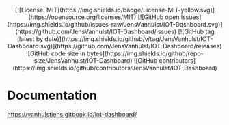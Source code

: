 <div style="text-align:center">
  <p>
    [![License: MIT](https://img.shields.io/badge/License-MIT-yellow.svg)](https://opensource.org/licenses/MIT)
[![GitHub open issues](https://img.shields.io/github/issues-raw/JensVanhulst/IOT-Dashboard.svg)](https://github.com/JensVanhulst/IOT-Dashboard/issues)
[![GitHub tag (latest by date)](https://img.shields.io/github/v/tag/JensVanhulst/IOT-Dashboard.svg)](https://github.com/JensVanhulst/IOT-Dashboard/releases)
![GitHub code size in bytes](https://img.shields.io/github/repo-size/JensVanhulst/IOT-Dashboard)
![GitHub contributors](https://img.shields.io/github/contributors/JensVanhulst/IOT-Dashboard)

  </p>
</div>

# Documentation

https://vanhulstjens.gitbook.io/iot-dashboard/
